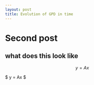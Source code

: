 ```yaml
---
layout: post
title: Evolution of GPD in time
---
```




# Second post

## what does this look like


$$ y = A x $$

$ y = Ax $

